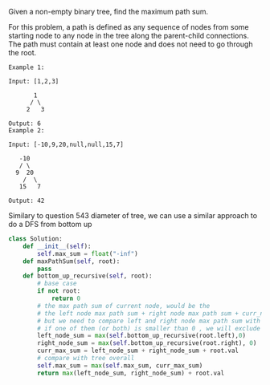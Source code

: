 Given a non-empty binary tree, find the maximum path sum.

For this problem, a path is defined as any sequence of nodes from some starting node to any node in the tree along the parent-child connections. The path must contain at least one node and does not need to go through the root.

```
Example 1:

Input: [1,2,3]

       1
      / \
     2   3

Output: 6
Example 2:

Input: [-10,9,20,null,null,15,7]

   -10
   / \
  9  20
    /  \
   15   7

Output: 42
```

Similary to question 543 diameter of tree, we can use a similar approach to do a DFS from bottom up 

```python
class Solution:
    def __init__(self):
        self.max_sum = float("-inf")
    def maxPathSum(self, root):
        pass
    def bottom_up_recursive(self, root):
        # base case 
        if not root:
            return 0
        # the max path sum of current node, would be the 
        # the left node max path sum + right node max path sum + curr_node.val
        # but we need to compare left and right node max path sum with 0 
        # if one of them (or both) is smaller than 0 , we will exclude it 
        left_node_sum = max(self.bottom_up_recursive(root.left),0)
        right_node_sum = max(self.bottom_up_recursive(root.right), 0)
        curr_max_sum = left_node_sum + right_node_sum + root.val
        # compare with tree overall
        self.max_sum = max(self.max_sum, curr_max_sum)
        return max(left_node_sum, right_node_sum) + root.val


```

